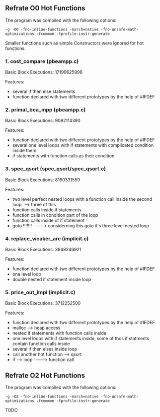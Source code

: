 ## Refrate O0 Hot Functions

The program was compiled with the following options:

```-g -O0 -fno-inline-functions -march=native -fno-unsafe-math-optimizations -fcommon -fprofile-instr-generate```

Smaller functions such as simple Constructors were ignored for hot functions.

### 1. cost_compare (pbeampp.c)
Basic Block Executions: 17199625996

Features:
- several if then else statements
- function declared with two different prototypes by the help of #IFDEF

### 2. primal_bea_mpp (pbeampp.c)
Basic Block Executions: 9092114390

Features:
   - function declared with two different prototypes by the help of #IFDEF
   - several one level loops with if statements with complicated condition inside them
   - if statements with function calls as their condition

### 3. spec_qsort (spec_qsort/spec_qsort.c)
Basic Block Executions: 8160331559

Features:
- two level perfect nested loops with a function call inside the second loop.  --> three of this
- function calls inside if statements
- function calls in condition part of the loop
- function calls inside of if statement
- goto !!!!!!!  ----> considerning this goto it's three level nested loop

### 4. replace_weaker_arc (implicit.c)
Basic Block Executions: 3948246921

Features:
 - function declared with two different prototypes by the help of #IFDEF
 - one level loop
 - double nested if statement inside loop

### 5. price_out_impl (implicit.c)
Basic Block Executions: 3712252500

Features:
  - function declared with two different prototypes by the help of #IFDEF
  - malloc --> heap access
  - nested if statements with function calls inside
  - one level loops with if statements inside, some of thos if statments contain function calls inside
  - several if then elses inside loop
  - call another hot function --> qsort
  - if --> loop ----> function call

## Refrate O2 Hot Functions

The program was compiled with the following options:

```-g -O2 -fno-inline-functions -march=native -fno-unsafe-math-optimizations -fcommon -fprofile-instr-generate```

TODO
